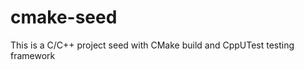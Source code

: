cmake-seed
==========

This is a C/C++ project seed with CMake build and CppUTest testing framework

